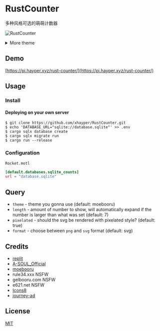 # RustCounter

多种风格可选的萌萌计数器

![RustCounter](https://pi.hayper.xyz/rust-counter/count/RustCounter.githubformat=png)

<details>
<summary>More theme</summary>

##### asoul

![asoul](https://pi.hayper.xyz/rust-counter/number/1234567890?theme=asoul&format=png)

##### moebooru

![moebooru](https://pi.hayper.xyz/rust-counter/number/1234567890?theme=moebooru&format=png)

##### rule34

![Rule34](https://pi.hayper.xyz/rust-counter/number/1234567890?theme=rule34)

##### gelbooru

![Gelbooru](https://pi.hayper.xyz/rust-counter/number/1234567890?theme=gelbooru&format=png)

##### e621

![e621](https://pi.hayper.xyz/rust-counter/number/1234567890?theme=e621&format=png)

  <details>
    <summary>NSFW</summary>

##### moebooru-h

##### gelbooru-h

  </details>
</details>

## Demo

[https://pi.hayper.xyz/rust-counter/](https://pi.hayper.xyz/rust-counter/)

## Usage

### Install

#### Deploying on your own server

```shell
$ git clone https://github.com/xhayper/RustCounter.git
$ echo 'DATABASE_URL="sqlite://database.sqlite"' >> .env
$ cargo sqlx database create
$ cargo sqlx migrate run
$ cargo run --release
```

### Configuration

`Rocket.motl`

```toml
[default.databases.sqlite_counts]
url = "database.sqlite"
```


## Query

- `theme` - theme you gonna use (default: moebooru)
- `length` - amount of number to show, will automatically expand  if the number is larger than what was set (default: 7)
- `pixelated` - should the svg be rendered with pixelated style? (default: true)
- `format` - choose between `png` and `svg` format (default: svg)

## Credits

- [replit](https://replit.com/)
- [A-SOUL_Official](https://space.bilibili.com/703007996)
- [moebooru](https://github.com/moebooru/moebooru)
- rule34.xxx NSFW
- gelbooru.com NSFW
- e621.net NSFW
- [Icons8](https://icons8.com/icons/set/star)
- [journey-ad](https://github.com/journey-ad/)

## License

[MIT](LICENSE)
